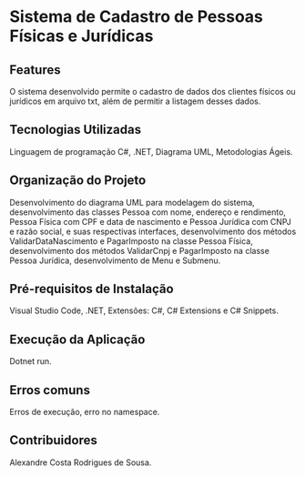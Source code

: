 # Sistema de Cadastro de Pessoas Físicas e Jurídicas

## Features
O sistema desenvolvido permite o cadastro de dados dos clientes físicos ou jurídicos em arquivo txt, além de permitir a listagem desses dados.

## Tecnologias Utilizadas
Linguagem de programação C#, .NET, Diagrama UML, Metodologias Ágeis.

## Organização do Projeto
Desenvolvimento do diagrama UML para modelagem do sistema, desenvolvimento das classes Pessoa com nome, endereço e rendimento, Pessoa Física com CPF e data de nascimento e Pessoa Jurídica com CNPJ e razão social, e suas respectivas interfaces, desenvolvimento dos métodos ValidarDataNascimento e PagarImposto na classe Pessoa Física, desenvolvimento dos métodos ValidarCnpj e PagarImposto na classe Pessoa Jurídica, desenvolvimento de Menu e Submenu.

## Pré-requisitos de Instalação
Visual Studio Code, .NET, Extensões: C#, C# Extensions e C# Snippets.

## Execução da Aplicação
Dotnet run.

## Erros comuns
Erros de execução, erro no namespace.

## Contribuidores
Alexandre Costa Rodrigues de Sousa.
